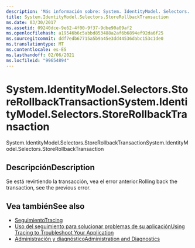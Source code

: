 ```yaml
---
description: 'Más información sobre: System. IdentityModel. Selectors. StoreRollbackTransaction'
title: System.IdentityModel.Selectors.StoreRollbackTransaction
ms.date: 03/30/2017
ms.assetid: 09240dce-9e62-4f00-9f37-9dbe90a09af2
ms.openlocfilehash: a19546b6c5abbd853488a2af6b6894ef92da6f25
ms.sourcegitcommit: ddf7edb67715a5b9a45e3dd44536dabc153c1de0
ms.translationtype: MT
ms.contentlocale: es-ES
ms.lasthandoff: 02/06/2021
ms.locfileid: "99654894"
---
```

# <a name="systemidentitymodelselectorsstorerollbacktransaction"></a><span data-ttu-id="f71d2-103">System.IdentityModel.Selectors.StoreRollbackTransaction</span><span class="sxs-lookup"><span data-stu-id="f71d2-103">System.IdentityModel.Selectors.StoreRollbackTransaction</span></span>

<span data-ttu-id="f71d2-104">System.IdentityModel.Selectors.StoreRollbackTransaction</span><span class="sxs-lookup"><span data-stu-id="f71d2-104">System.IdentityModel.Selectors.StoreRollbackTransaction</span></span>  
  
## <a name="description"></a><span data-ttu-id="f71d2-105">Descripción</span><span class="sxs-lookup"><span data-stu-id="f71d2-105">Description</span></span>  

 <span data-ttu-id="f71d2-106">Se está revirtiendo la transacción, vea el error anterior.</span><span class="sxs-lookup"><span data-stu-id="f71d2-106">Rolling back the transaction, see the previous error.</span></span>  
  
## <a name="see-also"></a><span data-ttu-id="f71d2-107">Vea también</span><span class="sxs-lookup"><span data-stu-id="f71d2-107">See also</span></span>

- [<span data-ttu-id="f71d2-108">Seguimiento</span><span class="sxs-lookup"><span data-stu-id="f71d2-108">Tracing</span></span>](index.md)
- [<span data-ttu-id="f71d2-109">Uso del seguimiento para solucionar problemas de su aplicación</span><span class="sxs-lookup"><span data-stu-id="f71d2-109">Using Tracing to Troubleshoot Your Application</span></span>](using-tracing-to-troubleshoot-your-application.md)
- [<span data-ttu-id="f71d2-110">Administración y diagnóstico</span><span class="sxs-lookup"><span data-stu-id="f71d2-110">Administration and Diagnostics</span></span>](../index.md)

